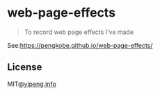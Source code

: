 # web-page-effects
> To record web page effects I've made  

See:https://pengkobe.github.io/web-page-effects/

## License
MIT@[yipeng.info](https://yipeng.info)

